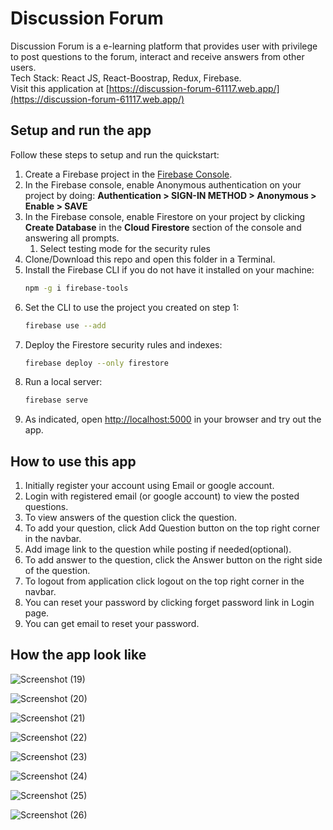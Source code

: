 # Discussion Forum

Discussion Forum is a e-learning platform that provides user with privilege to post questions to the forum, interact and receive answers from other users.  
Tech Stack: React JS, React-Boostrap, Redux, Firebase.  
Visit this application at [https://discussion-forum-61117.web.app/](https://discussion-forum-61117.web.app/)

## Setup and run the app

Follow these steps to setup and run the quickstart:

 1. Create a Firebase project in the [Firebase Console](https://console.firebase.google.com).
 2.  In the Firebase console, enable Anonymous authentication on your project by doing: **Authentication > SIGN-IN METHOD > Anonymous > Enable > SAVE**
 3. In the Firebase console, enable Firestore on your project by clicking **Create Database** in the **Cloud Firestore** section of the console and answering all prompts.
     1. Select testing mode for the security rules
 4. Clone/Download this repo and open this folder in a Terminal.
 5. Install the Firebase CLI if you do not have it installed on your machine:
    ```bash
    npm -g i firebase-tools
    ```
 1. Set the CLI to use the project you created on step 1:
    ```bash
    firebase use --add
    ```
 1. Deploy the Firestore security rules and indexes:
    ```bash
    firebase deploy --only firestore
    ```
 1. Run a local server:
    ```bash
    firebase serve
    ```
 1. As indicated, open [http://localhost:5000](http://localhost:5000) in your browser and try out the app.
 
 ## How to use this app
 1. Initially register your account using Email or google account.
 2. Login with registered email (or google account) to view the posted questions.
 3. To view answers of the question click the question.
 4. To add your question, click Add Question button on the top right corner in the navbar.
 5. Add image link to the question while posting if needed(optional).
 6. To add answer to the question, click the Answer button on the right side of the question.
 7. To logout from application click logout on the top right corner in the navbar.
 8. You can reset your password by clicking forget password link in Login page.
 9. You can get email to reset your password.

## How the app look like

  ![Screenshot (19)](https://user-images.githubusercontent.com/49742736/122638265-d64d3c80-d110-11eb-9e79-6015aface7e8.png)

  ![Screenshot (20)](https://user-images.githubusercontent.com/49742736/122638267-d77e6980-d110-11eb-9a12-496b351fc20b.png)
  
  ![Screenshot (21)](https://user-images.githubusercontent.com/49742736/122638269-da795a00-d110-11eb-956b-519ed7f4eb43.png)
  
  ![Screenshot (22)](https://user-images.githubusercontent.com/49742736/122638283-ec5afd00-d110-11eb-960c-9b957213799b.png)
  
  ![Screenshot (23)](https://user-images.githubusercontent.com/49742736/122638242-b87fd780-d110-11eb-9f08-e19f88002b19.png)
  
  ![Screenshot (24)](https://user-images.githubusercontent.com/49742736/122638251-c170a900-d110-11eb-9576-8ea0635afd04.png)
  
  ![Screenshot (25)](https://user-images.githubusercontent.com/49742736/122638255-c6cdf380-d110-11eb-9b62-c43af7bfd01a.png)
  
  ![Screenshot (26)](https://user-images.githubusercontent.com/49742736/122638263-d51c0f80-d110-11eb-84f8-5be333887a30.png)
  
